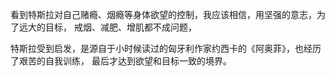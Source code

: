 看到特斯拉对自己赌瘾、烟瘾等身体欲望的控制，我应该相信，用坚强的意志，为了远大的目标，
戒烟、减肥、增肌都不成问题，

特斯拉受到启发，是源自于小时候读过的匈牙利作家约西卡的《阿奥菲》，也经历了艰苦的自我训练，
最后才达到欲望和目标一致的境界。
